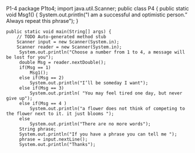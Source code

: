 P1-4
package P1to4;
import java.util.Scanner;
public class P4 {
	public static void Msg1() {
		 System.out.println("I am a successful and optimistic person.” Always repeat this phrase");
	}

	public static void main(String[] args) {
		// TODO Auto-generated method stub
		Scanner input = new Scanner(System.in);
		Scanner reader = new Scanner(System.in);
		 System.out.println("Choose a number from 1 to 4, a message will be lost for you");
		 double Msg = reader.nextDouble();
		 if(Msg == 1)
			 Msg1();
		 else if(Msg == 2)
			 System.out.println("I’ll be someday I want");
		 else if(Msg == 3)
			 System.out.println( "You may feel tired one day, but never give up");
		 else if(Msg == 4 )
			 System.out.println("a flower does not think of competing to the flower next to it. it just blooms ");
		 else 
			 System.out.println("There are no more words");
		 String phrase;
		 System.out.println("If you have a phrase you can tell me ");
		 phrase = input.nextLine();
		 System.out.println("Thanks");
